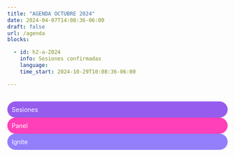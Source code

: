 ```yaml
---
title: "AGENDA OCTUBRE 2024"
date: 2024-04-07T14:08:36-06:00
draft: false
url: /agenda
blocks: 

  - id: h2-a-2024
    info: Sesiones confirmadas
    language: 
    time_start: 2024-10-29T10:08:36-06:00 

---
```

<br>
<div class="color-code-list mb-4">
  <div class="color-code-item" style="background-color: #965cee; color: white; border-radius: 25px; padding: 10px;">Sesiones</div>

  <div class="color-code-item" style="background-color: #FF40B8; color: white; border-radius: 25px; padding: 10px;">Panel</div>

  <div class="color-code-item" style="background-color: #937EFC; color: white; border-radius: 25px; padding: 10px;">Ignite</div>
</div>




